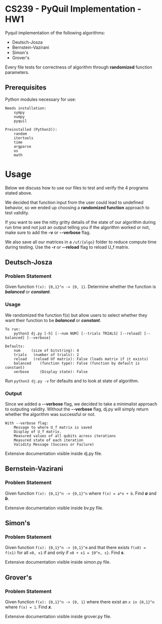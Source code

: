 # CS239 - PyQuil Implementation - HW1
Pyquil implementation of the following algorithms:

- Deutsch-Josza
- Bernstein-Vazirani
- Simon's
- Grover's

Every file tests for correctness of algorithm through **randomized** function parameters. 

## Prerequisites

Python modules necessary for use:
```
Needs installation:
    sympy
    numpy
    pyquil

Preinstalled (Python3)):
    random
    itertools
    time
    argparse
    os
    math
```

# Usage
Below we discuss how to use our files to test and verify the 4 programs stated above.

We decided that function input from the user could lead to undefined behavior, so we ended up choosing a **randomized function** approach to test validity. 

If you want to see the nitty gritty details of the state of our algorithm during run time and not just an output telling you if the algorithm worked or not, make sure to add the **-v** or **--verbose** flag.

We also save all our matrices in a ```/uf/{algo}``` folder to reduce compute time during testing. Use the **-r** or **--reload** flag to reload U_f matrix.

## Deutsch-Josza

### Problem Statement
Given function ```f(x): {0,1}^n -> {0, 1}```. Determine whether the function is ***balanced*** or ***constant***.

### Usage
We randomized the function f(x) but allow users to select whether they want their function to be ***balanced*** or ***constant***.

```
To run:
    python3 dj.py [-h] [--num NUM] [--trials TRIALS] [--reload] [--balanced] [--verbose]

Defaults:
    num     (size of bitstring): 4
    trials   (number of trials): 2
    reload   (reload Uf matrix): False (loads matrix if it exists)
    balanced    (function type): False (function by default is constant)
    verbose     (Display state): False
```

Run ```python3 dj.py -v``` for defaults and to look at state of algorithm. 

### Output
Since we added a **--verbose** flag, we decided to take a minimalist approach to outputing validity. Without the **--verbose** flag, dj.py will simply return whether the algorithm was successful or not. 

```
With --verbose flag:
    Message to where U_f matrix is saved
    Display of U_f matrix.
    Measured values of all qubits across iterations
    Measured state of each iteration
    Validity Message (Success or Failure)
```

Extensive documentation visible inside dj.py file.

## Bernstein-Vazirani

### Problem Statement
Given function ```f(x): {0,1}^n -> {0,1}^n``` where ```f(x) = a*x + b```. Find ***a*** and ***b***.

Extensive documentation visible inside bv.py file.

## Simon's

### Problem Statement
Given function ```f(x): {0,1}^n -> {0,1}^m``` and that there exists ```f(x0) = f(x1)``` for all ```x0, x1``` if and only if ```x0 + x1 = {0^n, s}```. Find ***s***.

Extensive documentation visible inside simon.py file.

## Grover's

### Problem Statement
Given function ```f(x): {0,1}^n -> {0, 1}``` where there exist an ```x in {0,1}^n``` where ```f(x) = 1```. Find ***x***.

Extensive documentation visible inside grover.py file.

